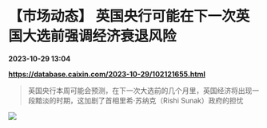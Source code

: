 # 【市场动态】 英国央行可能在下一次英国大选前强调经济衰退风险

**2023-10-29 13:04**

**https://database.caixin.com/2023-10-29/102121655.html**

> 英国央行本周可能会预测，在下一次大选前的几个月里，英国经济将出现一段黯淡的时期，这加剧了首相里希·苏纳克（Rishi Sunak）政府的担忧

  

[![](https://img.caixin.com/2023-05-04/168318475338267_840_560.jpg)](https://img.caixin.com//2023-05-04/168318475338267_480_320.jpg)